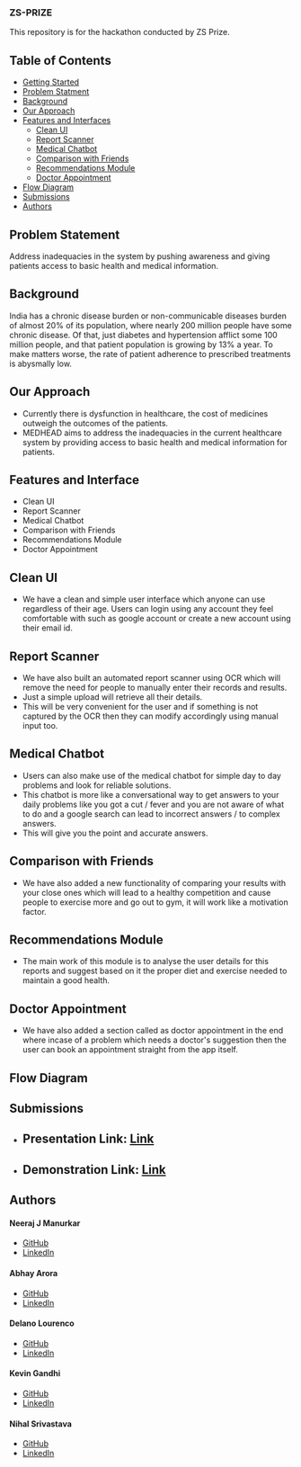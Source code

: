 ### ZS-PRIZE

This repository is for the hackathon conducted by ZS Prize.

## Table of Contents

- [Getting Started](#getting-started)
- [Problem Statment](#problem-statement)
- [Background](#background)
- [Our Approach](#our-approach)
- [Features and Interfaces](#features-and-interfaces)
  - [Clean UI](#clean-ui)
  - [Report Scanner](#report-scanner)
  - [Medical Chatbot](#medical-chatbot)
  - [Comparison with Friends](#comparison-with-friends)
  - [Recommendations Module](#recommendations-module)
  - [Doctor Appointment](#doctor-appointment)
- [Flow Diagram](#flow-diagram)
- [Submissions](#submissions)
- [Authors](#authors)

## Problem Statement

Address inadequacies in the system by pushing awareness and giving patients access to basic health and medical information.

## Background

India has a chronic disease burden or non-communicable diseases burden of almost 20% of its population, where nearly 200 million people have some chronic disease. Of that, just diabetes and hypertension afflict some 100 million people, and that patient population is growing by 13% a year. To make matters worse, the rate of patient adherence to prescribed treatments is abysmally low.

## Our Approach
* Currently there is dysfunction in healthcare, the cost of medicines outweigh the outcomes of the patients.
* MEDHEAD aims to address the inadequacies in the current healthcare system by providing access to basic health and medical information for patients.

## Features and Interface
* Clean UI
* Report Scanner
* Medical Chatbot
* Comparison with Friends
* Recommendations Module
* Doctor Appointment

## Clean UI
* We have a clean and simple user interface which anyone can use regardless of their age. Users can login using any account they feel comfortable with such as google account or create a new account using their email id.

## Report Scanner
* We have also built an automated report scanner using OCR which will remove the need for people to manually enter their records and results.
* Just a simple upload will retrieve all their details.
* This will be very convenient for the user and if something is not captured by the OCR then they can modify accordingly using manual input too.

## Medical Chatbot
* Users can also make use of the medical chatbot for simple day to day problems and look for reliable solutions.
* This chatbot is more like a conversational way to get answers to your daily problems like you got a cut / fever and you are not aware of what to do and a google search can lead to incorrect answers / to complex answers.
* This will give you the point and accurate answers.

## Comparison with Friends
* We have also added a new functionality of comparing your results with your close ones which will lead to a healthy competition and cause people to exercise more and go out to gym, it will work like a motivation factor.

## Recommendations Module
* The main work of this module is to analyse the user details for this reports and suggest based on it the proper diet and exercise needed to maintain a good health.

## Doctor Appointment
* We have also added a section called as doctor appointment in the end where incase of a problem which needs a doctor's suggestion then the user can book an appointment straight from the app itself.

## Flow Diagram

## Submissions
* ## Presentation Link: [Link](https://www.canva.com/design/DAFVSXew4YQ/0u63ZmSRuJcKQij5mTh9Vg/view?utm_content=DAFVSXew4YQ&utm_campaign=designshare&utm_medium=link2&utm_source=sharebutton#1)
* ## Demonstration Link: [Link]()

## Authors

#### Neeraj J Manurkar
* [GitHub](https://github.com/Neerajjr11)
* [LinkedIn](https://www.linkedin.com/in/neeraj-j-manurkar-64372b212/)


#### Abhay Arora
* [GitHub](https://github.com/SPAbhay)
* [LinkedIn](https://www.linkedin.com/in/abhayarora27)

#### Delano Lourenco
* [GitHub](https://github.com/3ddelano)
* [LinkedIn](https://www.linkedin.com/in/delano-lourenco-a9022a190)

#### Kevin Gandhi
* [GitHub](https://github.com/KevinGandhi9898)
* [LinkedIn](https://www.linkedin.com/in/kevin-gandhi-7a26b61b8/)

#### Nihal Srivastava
* [GitHub](https://github.com/Nihal-Srivastava05)
* [LinkedIn](https://www.linkedin.com/in/nihal-srivastava-7708a71b7)
